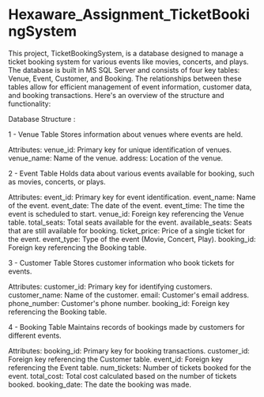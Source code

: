 # Hexaware_Assignment_TicketBookingSystem

This project, TicketBookingSystem, is a database designed to manage a ticket booking system for various events like movies, concerts, and plays. The database is built in MS SQL Server and consists of four key tables: Venue, Event, Customer, and Booking. The relationships between these tables allow for efficient management of event information, customer data, and booking transactions. Here's an overview of the structure and functionality:

Database Structure :

1 - Venue Table
Stores information about venues where events are held.

Attributes:
venue_id: Primary key for unique identification of venues.
venue_name: Name of the venue.
address: Location of the venue.

2 - Event Table
Holds data about various events available for booking, such as movies, concerts, or plays.

Attributes:
event_id: Primary key for event identification.
event_name: Name of the event.
event_date: The date of the event.
event_time: The time the event is scheduled to start.
venue_id: Foreign key referencing the Venue table.
total_seats: Total seats available for the event.
available_seats: Seats that are still available for booking.
ticket_price: Price of a single ticket for the event.
event_type: Type of the event (Movie, Concert, Play).
booking_id: Foreign key referencing the Booking table.

3 - Customer Table
Stores customer information who book tickets for events.

Attributes:
customer_id: Primary key for identifying customers.
customer_name: Name of the customer.
email: Customer's email address.
phone_number: Customer's phone number.
booking_id: Foreign key referencing the Booking table.

4 - Booking Table
Maintains records of bookings made by customers for different events.

Attributes:
booking_id: Primary key for booking transactions.
customer_id: Foreign key referencing the Customer table.
event_id: Foreign key referencing the Event table.
num_tickets: Number of tickets booked for the event.
total_cost: Total cost calculated based on the number of tickets booked.
booking_date: The date the booking was made.
